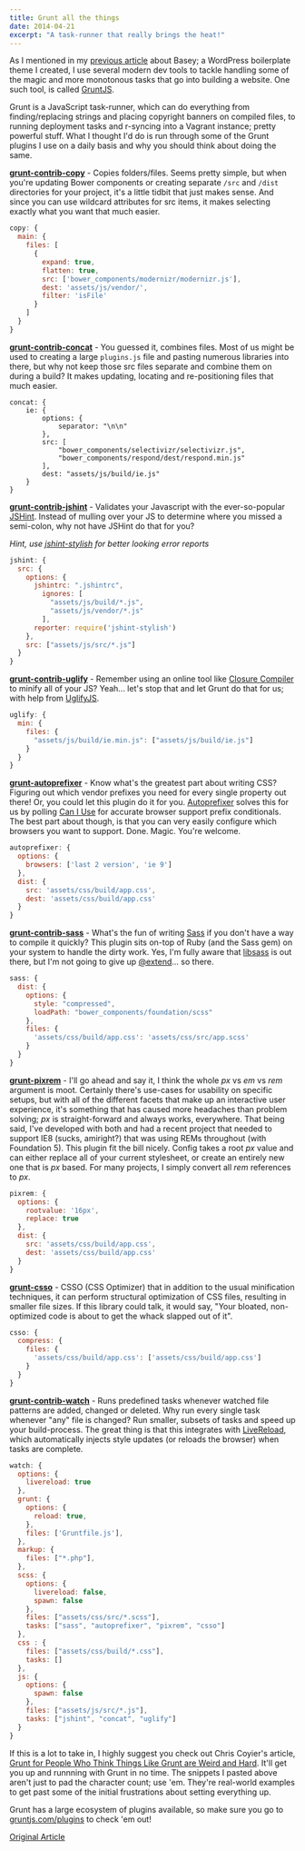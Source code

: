 ```yaml
---
title: Grunt all the things
date: 2014-04-21
excerpt: "A task-runner that really brings the heat!"
---
```


As I mentioned in my [previous article](/articles/basey) about Basey; a WordPress boilerplate theme I created, I use several modern dev tools to tackle handling some of the magic and more monotonous tasks that go into building a website. One such tool, is called [GruntJS](http://gruntjs.com).

Grunt is a JavaScript task-runner, which can do everything from finding/replacing strings and placing copyright banners on compiled files, to running deployment tasks and r-syncing into a Vagrant instance; pretty powerful stuff. What I thought I'd do is run through some of the Grunt plugins I use on a daily basis and why you should think about doing the same.

**[grunt-contrib-copy](https://github.com/gruntjs/grunt-contrib-copy)** - Copies folders/files. Seems pretty simple, but when you're updating Bower components or creating separate `/src` and `/dist` directories for your project, it's a little tidbit that just makes sense. And since you can use wildcard attributes for src items, it makes selecting exactly what you want that much easier.

```js
copy: {
  main: {
    files: [
      {
        expand: true,
        flatten: true,
        src: ['bower_components/modernizr/modernizr.js'],
        dest: 'assets/js/vendor/',
        filter: 'isFile'
      }
    ]
  }
}
```

**[grunt-contrib-concat](https://github.com/gruntjs/grunt-contrib-concat)** - You guessed it, combines files. Most of us might be used to creating a large `plugins.js` file and pasting numerous libraries into there, but why not keep those src files separate and combine them on during a build? It makes updating, locating and re-positioning files that much easier.

    concat: {
        ie: {
            options: {
                separator: "\n\n"
            },
            src: [
                "bower_components/selectivizr/selectivizr.js",
                "bower_components/respond/dest/respond.min.js"
            ],
            dest: "assets/js/build/ie.js"
        }
    }

**[grunt-contrib-jshint](https://github.com/gruntjs/grunt-contrib-jshint)** - Validates your Javascript with the ever-so-popular [JSHint](http://www.jshint.com/). Instead of mulling over your JS to determine where you missed a semi-colon, why not have JSHint do that for you?

_Hint, use [jshint-stylish](https://github.com/sindresorhus/jshint-stylish) for better looking error reports_

```js
jshint: {
  src: {
    options: {
      jshintrc: ".jshintrc",
        ignores: [
          "assets/js/build/*.js",
          "assets/js/vendor/*.js"
        ],
      reporter: require('jshint-stylish')
    },
    src: ["assets/js/src/*.js"]
  }
}
```

**[grunt-contrib-uglify](https://github.com/gruntjs/grunt-contrib-uglify)** - Remember using an online tool like [Closure Compiler](http://closure-compiler.appspot.com/) to minify all of your JS? Yeah... let's stop that and let Grunt do that for us; with help from [UglifyJS](https://github.com/mishoo/UglifyJS).

```js
uglify: {
  min: {
    files: {
      "assets/js/build/ie.min.js": ["assets/js/build/ie.js"]
    }
  }
}
```

**[grunt-autoprefixer](https://github.com/nDmitry/grunt-autoprefixer)** - Know what's the greatest part about writing CSS? Figuring out which vendor prefixes you need for every single property out there! Or, you could let this plugin do it for you. [Autoprefixer](https://github.com/ai/autoprefixer) solves this for us by  polling [Can I Use](http://caniuse.com/) for accurate browser support prefix conditionals. The best part about though, is that you can very easily configure which browsers you want to support. Done. Magic. You're welcome.

```js
autoprefixer: {
  options: {
    browsers: ['last 2 version', 'ie 9']
  },
  dist: {
    src: 'assets/css/build/app.css',
    dest: 'assets/css/build/app.css'
  }
}
```

**[grunt-contrib-sass](https://github.com/gruntjs/grunt-contrib-sass)** - What's the fun of writing [Sass](http://sass-lang.com/) if you don't have a way to compile it quickly? This plugin sits on-top of Ruby (and the Sass gem) on your system to handle the dirty work. Yes, I'm fully aware that [libsass](https://github.com/hcatlin/libsass) is out there, but I'm not going to give up [@extend](http://sass-lang.com/documentation/file.SASS_REFERENCE.html#extend)... so there.

```js
sass: {
  dist: {
    options: {
      style: "compressed",
      loadPath: "bower_components/foundation/scss"
    },
    files: {
      'assets/css/build/app.css': 'assets/css/src/app.scss'
    }
  }
}
```

**[grunt-pixrem](https://github.com/robwierzbowski/grunt-pixrem)** - I'll go ahead and say it, I think the whole _px_ vs _em_ vs _rem_ argument is moot. Certainly there's use-cases for usability on specific setups, but with all of the different facets that make up an interactive user experience, it's something that has caused more headaches than problem solving; _px_ is straight-forward and always works, everywhere. That being said, I've developed with both and had a recent project that needed to support IE8 (sucks, amiright?) that was using REMs throughout (with Foundation 5). This plugin fit the bill nicely. Config takes a root _px_ value and can either replace all of your current stylesheet, or create an entirely new one that is _px_ based. For many projects, I simply convert all _rem_ references to _px_.

```js
pixrem: {
  options: {
    rootvalue: '16px',
    replace: true
  },
  dist: {
    src: 'assets/css/build/app.css',
    dest: 'assets/css/build/app.css'
  }
}
```

**[grunt-csso](https://github.com/t32k/grunt-csso)** - CSSO (CSS Optimizer) that in addition to the usual minification techniques, it can perform structural optimization of CSS files, resulting in smaller file sizes. If this library could talk, it would say, "Your bloated, non-optimized code is about to get the whack slapped out of it".

```js
csso: {
  compress: {
    files: {
      'assets/css/build/app.css': ['assets/css/build/app.css']
    }
  }
}
```

**[grunt-contrib-watch](https://github.com/gruntjs/grunt-contrib-watch)** - Runs predefined tasks whenever watched file patterns are added, changed or deleted. Why run every single task whenever "any" file is changed? Run smaller, subsets of tasks and speed up your build-process. The great thing is that this integrates with [LiveReload](http://livereload.com/), which automatically injects style updates (or reloads the browser) when tasks are complete.

```js
watch: {
  options: {
    livereload: true
  },
  grunt: {
    options: {
      reload: true,
    },
    files: ['Gruntfile.js'],
  },
  markup: {
    files: ["*.php"],
  },
  scss: {
    options: {
      livereload: false,
      spawn: false
    },
    files: ["assets/css/src/*.scss"],
    tasks: ["sass", "autoprefixer", "pixrem", "csso"]
  },
  css : {
    files: ["assets/css/build/*.css"],
    tasks: []
  },
  js: {
    options: {
      spawn: false
    },
    files: ["assets/js/src/*.js"],
    tasks: ["jshint", "concat", "uglify"]
  }
}
```

If this is a lot to take in, I highly suggest you check out Chris Coyier's article, [Grunt for People Who Think Things Like Grunt are Weird and Hard](http://24ways.org/2013/grunt-is-not-weird-and-hard/). It'll get you up and runnning with Grunt in no time. The snippets I pasted above aren't just to pad the character count; use 'em. They're real-world examples to get past some of the initial frustrations about setting everything up.

Grunt has a large ecosystem of plugins available, so make sure you go to [gruntjs.com/plugins](http://gruntjs.com/plugins) to check 'em out!

[Original Article](http://blog.blueion.com/2014/04/21/grunt-things/)
